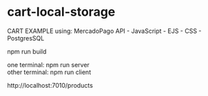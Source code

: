 # cart-local-storage
CART EXAMPLE using: MercadoPago API - JavaScript - EJS - CSS - PostgresSQL

npm run build 

one terminal: npm run server <br>
other terminal: npm run client

http://localhost:7010/products
